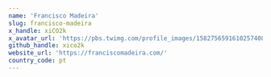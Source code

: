```yaml
---
name: 'Francisco Madeira'
slug: francisco-madeira
x_handle: xiCO2k
x_avatar_url: 'https://pbs.twimg.com/profile_images/1582756591610257408/ihpXGzKV_200x200.jpg'
github_handle: xico2k
website_url: 'https://franciscomadeira.com/'
country_code: pt
---
```


